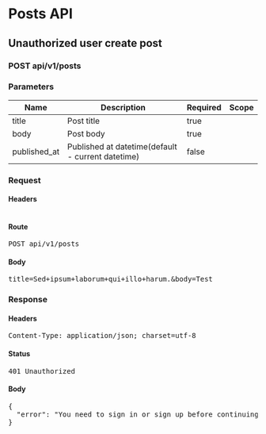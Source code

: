 # Posts API

## Unauthorized user create post

### POST api/v1/posts

### Parameters

| Name | Description | Required | Scope |
|------|-------------|----------|-------|
| title | Post title | true |  |
| body | Post body | true |  |
| published_at | Published at datetime(default - current datetime) | false |  |

### Request

#### Headers

<pre></pre>

#### Route

<pre>POST api/v1/posts</pre>

#### Body

<pre>title=Sed+ipsum+laborum+qui+illo+harum.&body=Test</pre>

### Response

#### Headers

<pre>Content-Type: application/json; charset=utf-8</pre>

#### Status

<pre>401 Unauthorized</pre>

#### Body

<pre>{
  "error": "You need to sign in or sign up before continuing."
}</pre>
